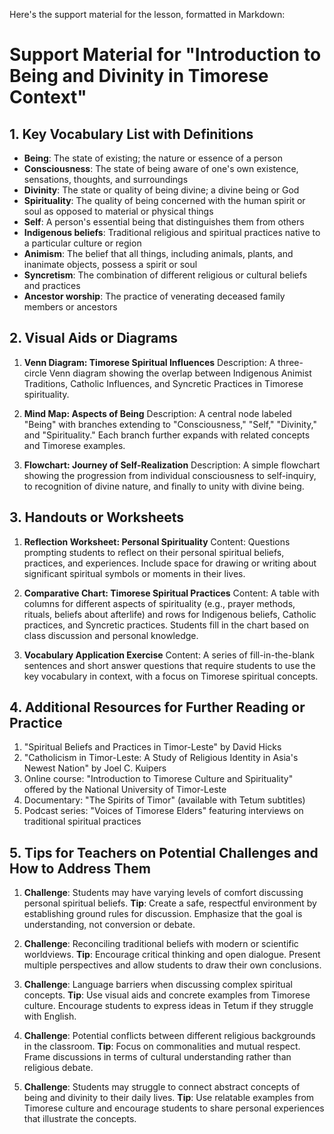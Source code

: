 Here's the support material for the lesson, formatted in Markdown:

# Support Material for "Introduction to Being and Divinity in Timorese Context"

## 1. Key Vocabulary List with Definitions

- **Being**: The state of existing; the nature or essence of a person
- **Consciousness**: The state of being aware of one's own existence, sensations, thoughts, and surroundings
- **Divinity**: The state or quality of being divine; a divine being or God
- **Spirituality**: The quality of being concerned with the human spirit or soul as opposed to material or physical things
- **Self**: A person's essential being that distinguishes them from others
- **Indigenous beliefs**: Traditional religious and spiritual practices native to a particular culture or region
- **Animism**: The belief that all things, including animals, plants, and inanimate objects, possess a spirit or soul
- **Syncretism**: The combination of different religious or cultural beliefs and practices
- **Ancestor worship**: The practice of venerating deceased family members or ancestors

## 2. Visual Aids or Diagrams

1. **Venn Diagram: Timorese Spiritual Influences**
   Description: A three-circle Venn diagram showing the overlap between Indigenous Animist Traditions, Catholic Influences, and Syncretic Practices in Timorese spirituality.

2. **Mind Map: Aspects of Being**
   Description: A central node labeled "Being" with branches extending to "Consciousness," "Self," "Divinity," and "Spirituality." Each branch further expands with related concepts and Timorese examples.

3. **Flowchart: Journey of Self-Realization**
   Description: A simple flowchart showing the progression from individual consciousness to self-inquiry, to recognition of divine nature, and finally to unity with divine being.

## 3. Handouts or Worksheets

1. **Reflection Worksheet: Personal Spirituality**
   Content: Questions prompting students to reflect on their personal spiritual beliefs, practices, and experiences. Include space for drawing or writing about significant spiritual symbols or moments in their lives.

2. **Comparative Chart: Timorese Spiritual Practices**
   Content: A table with columns for different aspects of spirituality (e.g., prayer methods, rituals, beliefs about afterlife) and rows for Indigenous beliefs, Catholic practices, and Syncretic practices. Students fill in the chart based on class discussion and personal knowledge.

3. **Vocabulary Application Exercise**
   Content: A series of fill-in-the-blank sentences and short answer questions that require students to use the key vocabulary in context, with a focus on Timorese spiritual concepts.

## 4. Additional Resources for Further Reading or Practice

1. "Spiritual Beliefs and Practices in Timor-Leste" by David Hicks
2. "Catholicism in Timor-Leste: A Study of Religious Identity in Asia's Newest Nation" by Joel C. Kuipers
3. Online course: "Introduction to Timorese Culture and Spirituality" offered by the National University of Timor-Leste
4. Documentary: "The Spirits of Timor" (available with Tetum subtitles)
5. Podcast series: "Voices of Timorese Elders" featuring interviews on traditional spiritual practices

## 5. Tips for Teachers on Potential Challenges and How to Address Them

1. **Challenge**: Students may have varying levels of comfort discussing personal spiritual beliefs.
   **Tip**: Create a safe, respectful environment by establishing ground rules for discussion. Emphasize that the goal is understanding, not conversion or debate.

2. **Challenge**: Reconciling traditional beliefs with modern or scientific worldviews.
   **Tip**: Encourage critical thinking and open dialogue. Present multiple perspectives and allow students to draw their own conclusions.

3. **Challenge**: Language barriers when discussing complex spiritual concepts.
   **Tip**: Use visual aids and concrete examples from Timorese culture. Encourage students to express ideas in Tetum if they struggle with English.

4. **Challenge**: Potential conflicts between different religious backgrounds in the classroom.
   **Tip**: Focus on commonalities and mutual respect. Frame discussions in terms of cultural understanding rather than religious debate.

5. **Challenge**: Students may struggle to connect abstract concepts of being and divinity to their daily lives.
   **Tip**: Use relatable examples from Timorese culture and encourage students to share personal experiences that illustrate the concepts.